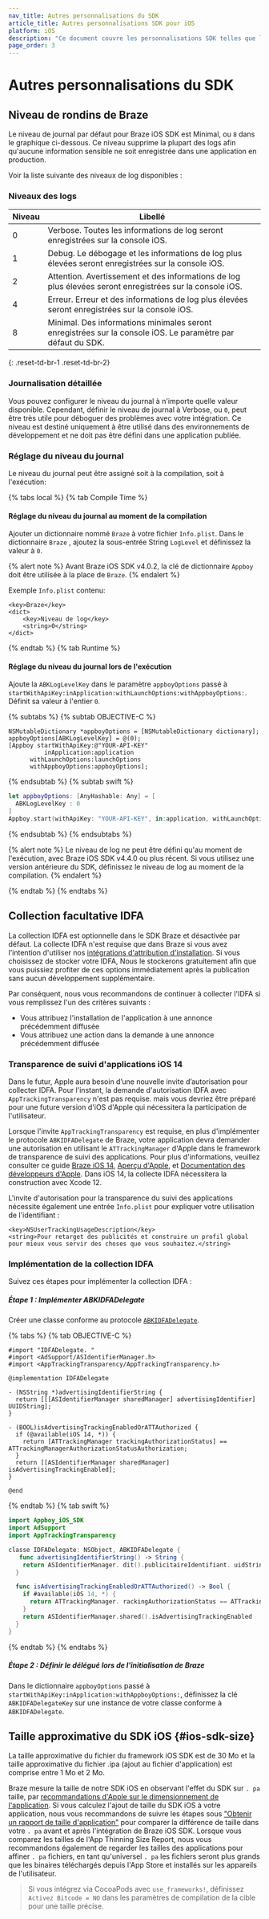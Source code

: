 ```yaml
---
nav_title: Autres personnalisations du SDK
article_title: Autres personnalisations SDK pour iOS
platform: iOS
description: "Ce document couvre les personnalisations SDK telles que le niveau de log, la collecte IDFA et d'autres personnalisations."
page_order: 3
---
```


# Autres personnalisations du SDK

## Niveau de rondins de Braze

Le niveau de journal par défaut pour Braze iOS SDK est Minimal, ou `8` dans le graphique ci-dessous. Ce niveau supprime la plupart des logs afin qu'aucune information sensible ne soit enregistrée dans une application en production.

Voir la liste suivante des niveaux de log disponibles :

### Niveaux des logs

| Niveau | Libellé                                                                                                     |
| ------ | ----------------------------------------------------------------------------------------------------------- |
| 0      | Verbose. Toutes les informations de log seront enregistrées sur la console iOS.                             |
| 1      | Debug. Le débogage et les informations de log plus élevées seront enregistrées sur la console iOS.          |
| 2      | Attention. Avertissement et des informations de log plus élevées seront enregistrées sur la console iOS.    |
| 4      | Erreur. Erreur et des informations de log plus élevées seront enregistrées sur la console iOS.              |
| 8      | Minimal. Des informations minimales seront enregistrées sur la console iOS. Le paramètre par défaut du SDK. |
{: .reset-td-br-1 .reset-td-br-2}

### Journalisation détaillée

Vous pouvez configurer le niveau du journal à n'importe quelle valeur disponible. Cependant, définir le niveau de journal à Verbose, ou `0`, peut être très utile pour déboguer des problèmes avec votre intégration. Ce niveau est destiné uniquement à être utilisé dans des environnements de développement et ne doit pas être défini dans une application publiée.

### Réglage du niveau du journal

Le niveau du journal peut être assigné soit à la compilation, soit à l'exécution:

{% tabs local %}
{% tab Compile Time %}

#### Réglage du niveau du journal au moment de la compilation

Ajouter un dictionnaire nommé `Braze` à votre fichier `Info.plist`. Dans le dictionnaire `Braze` , ajoutez la sous-entrée String `LogLevel` et définissez la valeur à `0`.

{% alert note %}
Avant Braze iOS SDK v4.0.2, la clé de dictionnaire `Appboy` doit être utilisée à la place de `Braze`.
{% endalert %}

Exemple `Info.plist` contenu:

```
<key>Braze</key>
<dict>
    <key>Niveau de log</key>
    <string>0</string>
</dict>
```

{% endtab %}
{% tab Runtime %}

#### Réglage du niveau du journal lors de l'exécution

Ajoute la `ABKLogLevelKey` dans le paramètre `appboyOptions` passé à `startWithApiKey:inApplication:withLaunchOptions:withAppboyOptions:`. Définit sa valeur à l'entier `0`.

{% subtabs %}
{% subtab OBJECTIVE-C %}

```objc
NSMutableDictionary *appboyOptions = [NSMutableDictionary dictionary];
appboyOptions[ABKLogLevelKey] = @(0);
[Appboy startWithApiKey:@"YOUR-API-KEY"
          inApplication:application
      withLaunchOptions:launchOptions
      withAppboyOptions:appboyOptions];
```

{% endsubtab %}
{% subtab swift %}

```swift
let appboyOptions: [AnyHashable: Any] = [
  ABKLogLevelKey : 0
]
Appboy.start(withApiKey: "YOUR-API-KEY", in:application, withLaunchOptions:launchOptions, withAppboyOptions:appboyOptions)
```

{% endsubtab %}
{% endsubtabs %}

{% alert note %}
Le niveau de log ne peut être défini qu'au moment de l'exécution, avec Braze iOS SDK v4.4.0 ou plus récent. Si vous utilisez une version antérieure du SDK, définissez le niveau de log au moment de la compilation.
{% endalert %}

{% endtab %}
{% endtabs %}

## Collection facultative IDFA

La collection IDFA est optionnelle dans le SDK Braze et désactivée par défaut. La collecte IDFA n'est requise que dans Braze si vous avez l'intention d'utiliser nos [intégrations d'attribution d'installation][21]. Si vous choisissez de stocker votre IDFA, Nous le stockerons gratuitement afin que vous puissiez profiter de ces options immédiatement après la publication sans aucun développement supplémentaire.

Par conséquent, nous vous recommandons de continuer à collecter l'IDFA si vous remplissez l'un des critères suivants :

- Vous attribuez l'installation de l'application à une annonce précédemment diffusée
- Vous attribuez une action dans la demande à une annonce précédemment diffusée

### Transparence de suivi d'applications iOS 14
Dans le futur, Apple aura besoin d’une nouvelle invite d’autorisation pour collecter IDFA. Pour l'instant, la demande d'autorisation IDFA avec `AppTrackingTransparency` n'est pas requise. mais vous devriez être préparé pour une future version d'iOS d'Apple qui nécessitera la participation de l'utilisateur.

Lorsque l'invite `AppTrackingTransparency` est requise, en plus d'implémenter le protocole `ABKIDFADelegate` de Braze, votre application devra demander une autorisation en utilisant le `ATTrackingManager` d'Apple dans le framework de transparence de suivi des applications. Pour plus d'informations, veuillez consulter ce guide [Braze iOS 14]({{site.baseurl}}/developer_guide/platform_integration_guides/ios/ios_14/#idfa-and-app-tracking-transparency), [Aperçu d'Apple](https://developer.apple.com/app-store/user-privacy-and-data-use/), et [Documentation des développeurs d'Apple](https://developer.apple.com/documentation/apptrackingtransparency). Dans iOS 14, la collecte IDFA nécessitera la construction avec Xcode 12.

L'invite d'autorisation pour la transparence du suivi des applications nécessite également une entrée `Info.plist` pour expliquer votre utilisation de l'identifiant :

```
<key>NSUserTrackingUsageDescription</key>
<string>Pour retarget des publicités et construire un profil global pour mieux vous servir des choses que vous souhaitez.</string>
```

### Implémentation de la collection IDFA

Suivez ces étapes pour implémenter la collection IDFA :

##### Étape 1 : Implémenter ABKIDFADelegate

Créer une classe conforme au protocole [`ABKIDFADelegate`][29].

{% tabs %}
{% tab OBJECTIVE-C %}

```objc
#import "IDFADelegate. "
#import <AdSupport/ASIdentifierManager.h>
#import <AppTrackingTransparency/AppTrackingTransparency.h>

@implementation IDFADelegate

- (NSString *)advertisingIdentifierString {
  return [[[ASIdentifierManager sharedManager] advertisingIdentifier] UUIDString];
}

- (BOOL)isAdvertisingTrackingEnabledOrATTAuthorized {
  if (@available(iOS 14, *)) {
    return [ATTrackingManager trackingAuthorizationStatus] == ATTrackingManagerAuthorizationStatusAuthorization;
  }
  return [[ASIdentifierManager sharedManager] isAdvertisingTrackingEnabled];
}

@end
```

{% endtab %}
{% tab swift %}

```swift
import Appboy_iOS_SDK
import AdSupport
import AppTrackingTransparency

classe IDFADelegate: NSObject, ABKIDFADelegate {
   func advertisingIdentifierString() -> String {
    return ASIdentifierManager. dit().publicitaireIdentifiant. uidString
  }

  func isAdvertisingTrackingEnabledOrATTAuthorized() -> Bool {
    if #available(iOS 14, *) {
      return ATTrackingManager. rackingAuthorizationStatus == ATTrackingManager.AuthorizationStatus.authorized
    }
    return ASIdentifierManager.shared().isAdvertisingTrackingEnabled
  }
}
```
{% endtab %}
{% endtabs %}

##### Étape 2 : Définir le délégué lors de l'initialisation de Braze

Dans le dictionnaire `appboyOptions` passé à `startWithApiKey:inApplication:withAppboyOptions:`, définissez la clé `ABKIDFADelegateKey` sur une instance de votre classe conforme à `ABKIDFADelegate`.

## Taille approximative du SDK iOS {#ios-sdk-size}

La taille approximative du fichier du framework iOS SDK est de 30 Mo et la taille approximative du fichier .ipa (ajout au fichier d'application) est comprise entre 1 Mo et 2 Mo.

Braze mesure la taille de notre SDK iOS en observant l'effet du SDK sur `. pa` taille, par [recommandations d'Apple sur le dimensionnement de l'application][31]. Si vous calculez l'ajout de taille du SDK iOS à votre application, nous vous recommandons de suivre les étapes sous ["Obtenir un rapport de taille d'application"][31] pour comparer la différence de taille dans votre `. pa` avant et après l'intégration de Braze iOS SDK. Lorsque vous comparez les tailles de l'App Thinning Size Report, nous vous recommandons également de regarder les tailles des applications pour affiner `. pa` fichiers, en tant qu'universel `. pa` les fichiers seront plus grands que les binaires téléchargés depuis l'App Store et installés sur les appareils de l'utilisateur.

> Si vous intégrez via CocoaPods avec `use_frameworks!`, définissez `Activez Bitcode = NO` dans les paramètres de compilation de la cible pour une taille précise.


[21]: {{site.baseurl}}/partners/advertising_technologies/attribution/adjust/
[29]: https://github.com/Appboy/appboy-ios-sdk/blob/master/AppboyKit/include/ABKIDFADelegate.h
[31]: https://developer.apple.com/library/content/qa/qa1795/_index.html
[31]: https://developer.apple.com/library/content/qa/qa1795/_index.html
